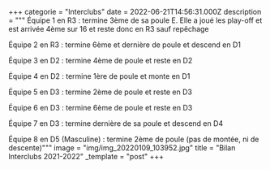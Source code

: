 +++
categorie = "Interclubs"
date = 2022-06-21T14:56:31.000Z
description = """
Équipe 1 en R3 : termine 3ème de sa poule E. Elle a joué les play-off et est arrivée 4ème sur 16 et reste donc en R3 sauf repêchage

Équipe 2 en R3 : termine 6ème et dernière de poule et descend en D1

Équipe 3 en D2 : termine 4ème de poule et reste en D2

Équipe 4 en D2 : termine 1ère de poule et monte en D1

Équipe 5 en D3 : termine 2ème de poule et reste en D3

Équipe 6 en D3 : termine 6ème de poule et reste en D3

Équipe 7 en D3 : termine dernière de sa poule et descend en D4

Équipe 8 en D5 (Masculine) : termine 2ème de poule (pas de montée, ni de descente)"""
image = "img/img_20220109_103952.jpg"
title = "Bilan Interclubs 2021-2022"
_template = "post"
+++

